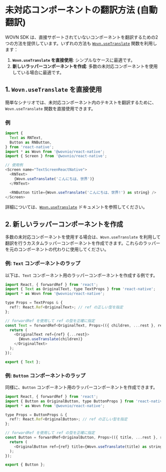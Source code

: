 # 未対応コンポーネントの翻訳方法 (自動翻訳)

WOVN SDK は、直接サポートされていないコンポーネントを翻訳するための2つの方法を提供しています。いずれの方法も [`Wovn.useTranslate`](./wovn_apis#usetranslate) 関数を利用します：

1. **`Wovn.useTranslate` を直接使用**: シンプルなケースに最適です。  
2. **新しいラッパーコンポーネントを作成**: 多数の未対応コンポーネントを使用している場合に最適です。

## 1. `Wovn.useTranslate` を直接使用

簡単なシナリオでは、未対応コンポーネント内のテキストを翻訳するために、`Wovn.useTranslate` 関数を直接使用できます。

### 例

```javascript
import {
  Text as RNText,
  Button as RNButton,
} from 'react-native';
import * as Wovn from '@wovnio/react-native';
import { Screen } from '@wovnio/react-native';

// 使用例
<Screen name="TextScreenReactNative">
  <RNText>
    {Wovn.useTranslate('こんにちは、世界')}
  </RNText>

  <RNButton title={Wovn.useTranslate('こんにちは、世界!') as string} />
</Screen>
```

詳細については、[`Wovn.useTranslate`](./wovn_apis#usetranslate) ドキュメントを参照してください。

## 2. 新しいラッパーコンポーネントを作成

多数の未対応コンポーネントを使用する場合は、`Wovn.useTranslate` を利用して翻訳を行うカスタムラッパーコンポーネントを作成できます。これらのラッパーを元のコンポーネントの代わりに使用してください。

### 例: `Text` コンポーネントのラップ

以下は、`Text` コンポーネント用のラッパーコンポーネントを作成する例です。

```javascript
import React, { forwardRef } from 'react';
import { Text as OriginalText, type TextProps } from 'react-native';
import * as Wovn from '@wovnio/react-native';

type Props = TextProps & {
  ref?: React.Ref<OriginalText>; // ref の正しい型を指定
};

// forwardRef を使用して ref の型を正確に指定
const Text = forwardRef<OriginalText, Props>(({ children, ...rest }, ref) => {
  return (
    <OriginalText ref={ref} {...rest}>
      {Wovn.useTranslate(children)}
    </OriginalText>
  );
});

export { Text };
```

### 例: `Button` コンポーネントのラップ

同様に、`Button` コンポーネント用のラッパーコンポーネントを作成できます。

```javascript
import React, { forwardRef } from 'react';
import { Button as OriginalButton, type ButtonProps } from 'react-native';
import * as Wovn from '@wovnio/react-native';

type Props = ButtonProps & {
  ref?: React.Ref<OriginalButton>; // ref の正しい型を指定
};

// forwardRef を使用して ref の型を正確に指定
const Button = forwardRef<OriginalButton, Props>(({ title, ...rest }, ref) => {
  return (
    <OriginalButton ref={ref} title={Wovn.useTranslate(title) as string} {...rest} />
  );
});

export { Button };
```